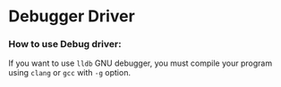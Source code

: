 # Debugger Driver

### How to use Debug driver:
If you want to use `lldb` GNU debugger, you must compile your program using `clang` or `gcc` with `-g` option.  